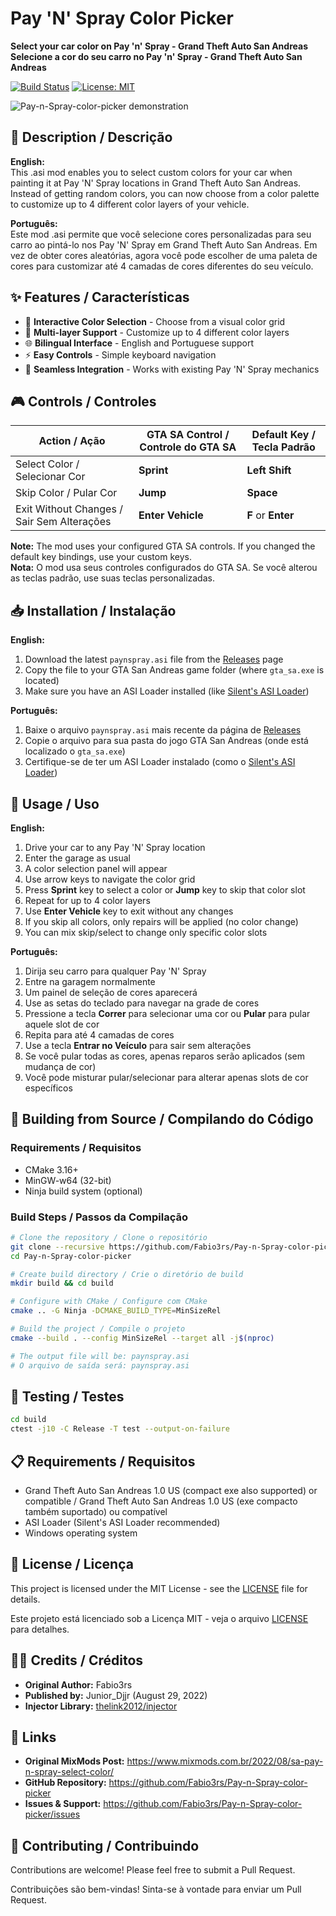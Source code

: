 # Pay 'N' Spray Color Picker

**Select your car color on Pay 'n' Spray - Grand Theft Auto San Andreas**  
**Selecione a cor do seu carro no Pay 'n' Spray - Grand Theft Auto San Andreas**

[![Build Status](https://github.com/Fabio3rs/Pay-n-Spray-color-picker/workflows/Build%20and%20publish%20release/badge.svg)](https://github.com/Fabio3rs/Pay-n-Spray-color-picker/actions)
[![License: MIT](https://img.shields.io/badge/License-MIT-yellow.svg)](https://opensource.org/licenses/MIT)

![Pay-n-Spray-color-picker demonstration](https://4.bp.blogspot.com/-N-zR04MpfeI/WAAa-REN1iI/AAAAAAAAH5Q/pH6xj-zyxjMoOQdoG2q1Xs1Zuw9ESobZgCLcB/s400/m9p0nm.jpg)

## 📖 Description / Descrição

**English:**  
This .asi mod enables you to select custom colors for your car when painting it at Pay 'N' Spray locations in Grand Theft Auto San Andreas. Instead of getting random colors, you can now choose from a color palette to customize up to 4 different color layers of your vehicle.

**Português:**  
Este mod .asi permite que você selecione cores personalizadas para seu carro ao pintá-lo nos Pay 'N' Spray em Grand Theft Auto San Andreas. Em vez de obter cores aleatórias, agora você pode escolher de uma paleta de cores para customizar até 4 camadas de cores diferentes do seu veículo.

## ✨ Features / Características

- 🎨 **Interactive Color Selection** - Choose from a visual color grid
- 🚗 **Multi-layer Support** - Customize up to 4 different color layers
- 🌐 **Bilingual Interface** - English and Portuguese support
- ⚡ **Easy Controls** - Simple keyboard navigation
- 🔧 **Seamless Integration** - Works with existing Pay 'N' Spray mechanics

## 🎮 Controls / Controles

| Action / Ação | GTA SA Control / Controle do GTA SA | Default Key / Tecla Padrão |
|---------------|-------------------------------------|----------------------------|
| Select Color / Selecionar Cor | **Sprint** | **Left Shift** |
| Skip Color / Pular Cor | **Jump** | **Space** |
| Exit Without Changes / Sair Sem Alterações | **Enter Vehicle** | **F** or **Enter** |

**Note:** The mod uses your configured GTA SA controls. If you changed the default key bindings, use your custom keys.  
**Nota:** O mod usa seus controles configurados do GTA SA. Se você alterou as teclas padrão, use suas teclas personalizadas.

## 📥 Installation / Instalação

**English:**
1. Download the latest `paynspray.asi` file from the [Releases](https://github.com/Fabio3rs/Pay-n-Spray-color-picker/releases) page
2. Copy the file to your GTA San Andreas game folder (where `gta_sa.exe` is located)
3. Make sure you have an ASI Loader installed (like [Silent's ASI Loader](https://www.gtagarage.com/mods/show.php?id=21709))

**Português:**
1. Baixe o arquivo `paynspray.asi` mais recente da página de [Releases](https://github.com/Fabio3rs/Pay-n-Spray-color-picker/releases)
2. Copie o arquivo para sua pasta do jogo GTA San Andreas (onde está localizado o `gta_sa.exe`)
3. Certifique-se de ter um ASI Loader instalado (como o [Silent's ASI Loader](https://www.gtagarage.com/mods/show.php?id=21709))

## 🚀 Usage / Uso

**English:**
1. Drive your car to any Pay 'N' Spray location
2. Enter the garage as usual
3. A color selection panel will appear
4. Use arrow keys to navigate the color grid
5. Press **Sprint** key to select a color or **Jump** key to skip that color slot
6. Repeat for up to 4 color layers
7. Use **Enter Vehicle** key to exit without any changes
8. If you skip all colors, only repairs will be applied (no color change)
9. You can mix skip/select to change only specific color slots

**Português:**
1. Dirija seu carro para qualquer Pay 'N' Spray
2. Entre na garagem normalmente
3. Um painel de seleção de cores aparecerá
4. Use as setas do teclado para navegar na grade de cores
5. Pressione a tecla **Correr** para selecionar uma cor ou **Pular** para pular aquele slot de cor
6. Repita para até 4 camadas de cores
7. Use a tecla **Entrar no Veículo** para sair sem alterações
8. Se você pular todas as cores, apenas reparos serão aplicados (sem mudança de cor)
9. Você pode misturar pular/selecionar para alterar apenas slots de cor específicos

## 🔨 Building from Source / Compilando do Código

### Requirements / Requisitos
- CMake 3.16+
- MinGW-w64 (32-bit)
- Ninja build system (optional)

### Build Steps / Passos da Compilação

```bash
# Clone the repository / Clone o repositório
git clone --recursive https://github.com/Fabio3rs/Pay-n-Spray-color-picker.git
cd Pay-n-Spray-color-picker

# Create build directory / Crie o diretório de build
mkdir build && cd build

# Configure with CMake / Configure com CMake
cmake .. -G Ninja -DCMAKE_BUILD_TYPE=MinSizeRel

# Build the project / Compile o projeto
cmake --build . --config MinSizeRel --target all -j$(nproc)

# The output file will be: paynspray.asi
# O arquivo de saída será: paynspray.asi
```

## 🧪 Testing / Testes

```bash
cd build
ctest -j10 -C Release -T test --output-on-failure
```

## 📋 Requirements / Requisitos

- Grand Theft Auto San Andreas 1.0 US (compact exe also supported) or compatible / Grand Theft Auto San Andreas 1.0 US (exe compacto também suportado) ou compatível
- ASI Loader (Silent's ASI Loader recommended)
- Windows operating system

## 📄 License / Licença

This project is licensed under the MIT License - see the [LICENSE](LICENSE) file for details.

Este projeto está licenciado sob a Licença MIT - veja o arquivo [LICENSE](LICENSE) para detalhes.

## 👨‍💻 Credits / Créditos

- **Original Author:** Fabio3rs
- **Published by:** Junior_Djjr (August 29, 2022)
- **Injector Library:** [thelink2012/injector](https://github.com/thelink2012/injector)

## 🔗 Links

- **Original MixMods Post:** https://www.mixmods.com.br/2022/08/sa-pay-n-spray-select-color/
- **GitHub Repository:** https://github.com/Fabio3rs/Pay-n-Spray-color-picker
- **Issues & Support:** https://github.com/Fabio3rs/Pay-n-Spray-color-picker/issues

## 🤝 Contributing / Contribuindo

Contributions are welcome! Please feel free to submit a Pull Request.

Contribuições são bem-vindas! Sinta-se à vontade para enviar um Pull Request.


